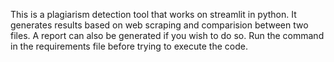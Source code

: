 This is a plagiarism detection tool that works on streamlit in python.
It generates results based on web scraping and comparision between two files.
A report can also be generated if you wish to do so.
Run the command in the requirements file before trying to execute the code.

